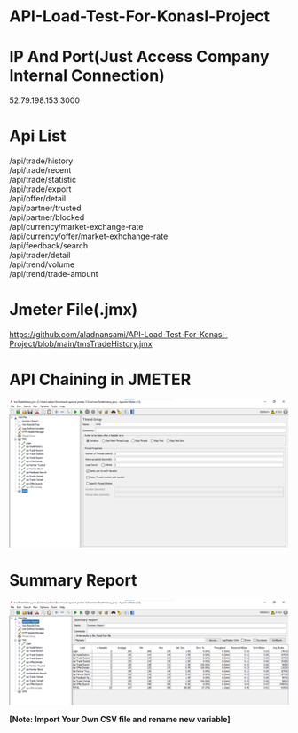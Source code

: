 # API-Load-Test-For-Konasl-Project
# IP And Port(Just Access Company Internal Connection)
52.79.198.153:3000
# Api List
/api/trade/history<br>
/api/trade/recent<br>
/api/trade/statistic<br>
/api/trade/export<br>
/api/offer/detail<br>
/api/partner/trusted<br>
/api/partner/blocked<br>
/api/currency/market-exchange-rate<br>
/api/currency/offer/market-exhchange-rate<br>
/api/feedback/search<br>
/api/trader/detail<br>
/api/trend/volume<br>
/api/trend/trade-amount<br>

# Jmeter File(.jmx)
https://github.com/aladnansami/API-Load-Test-For-Konasl-Project/blob/main/tmsTradeHistory.jmx
# API Chaining in JMETER
<img src="https://github.com/aladnansami/API-Load-Test-For-Konasl-Project/blob/main/Report1forgit.png">

# Summary Report
<img src="https://github.com/aladnansami/API-Load-Test-For-Konasl-Project/blob/main/reportsummery.png">

**[Note: Import Your Own CSV file and rename new variable]**
